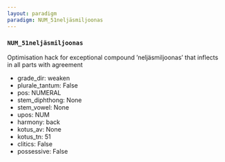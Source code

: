 ```yaml
---
layout: paradigm
paradigm: NUM_51neljäsmiljoonas
---
```

### ` NUM_51neljäsmiljoonas `

Optimisation hack for exceptional compound ’neljäsmiljoonas’ that inflects in all parts with agreement
* grade_dir: weaken
* plurale_tantum: False
* pos: NUMERAL
* stem_diphthong: None
* stem_vowel: None
* upos: NUM
* harmony: back
* kotus_av: None
* kotus_tn: 51
* clitics: False
* possessive: False
